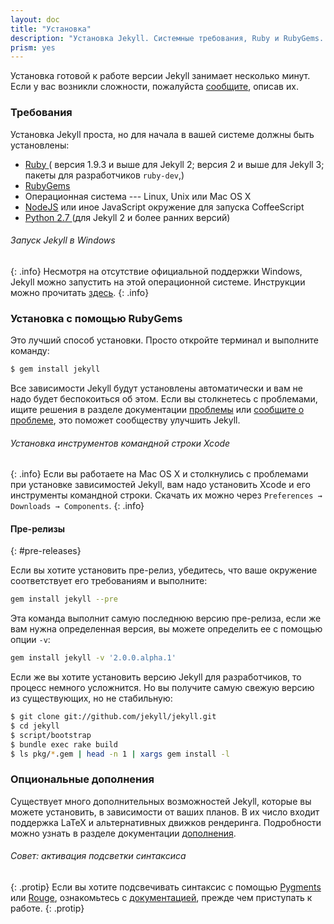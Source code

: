 ```yaml
---
layout: doc
title: "Установка"
description: "Установка Jekyll. Системные требования, Ruby и RubyGems. Установка в Windows и Mac OS. Установка пре-релизов."
prism: yes
---
```

Установка готовой к работе версии Jekyll занимает несколько минут. Если у вас возникли сложности, пожалуйста [сообщите](https://github.com/jekyll/jekyll/issues/new), описав их.

### Требования

Установка Jekyll проста, но для начала в вашей системе должны быть установлены:

* [Ruby ](http://www.ruby-lang.org/en/downloads/) ( версия 1.9.3 и выше для Jekyll 2; версия 2 и выше для Jekyll 3; пакеты для разработчиков `ruby-dev`,)
* [RubyGems](http://rubygems.org/pages/download)
* Операционная система --- Linux, Unix или Mac OS X
* [NodeJS](http://nodejs.org/) или иное  JavaScript окружение для запуска CoffeeScript
* [Python 2.7 ](https://www.python.org/downloads/) (для Jekyll 2 и более ранних версий)


###### Запуск  Jekyll в Windows
{: .info}
Несмотря на отсутствие официальной поддержки Windows, Jekyll можно запустить на этой операционной системе. Инструкции можно прочитать [здесь](/documentation/29_windows).
{: .info}

### Установка с помощью RubyGems

Это лучший способ установки. Просто откройте терминал и выполните команду:

```bash
$ gem install jekyll
```

Все зависимости Jekyll будут установлены автоматически и вам не надо будет беспокоиться об этом. Если вы столкнетесь с проблемами, ищите решения в разделе документации  [проблемы](/documentation/25_troubleshooting) или [сообщите о проблеме](https://github.com/jekyll/jekyll/issues/new), это поможет сообществу улучшить  Jekyll.

###### Установка инструментов командной строки  Xcode
{: .info}
Если вы работаете на Mac OS X и столкнулись с проблемами при установке зависимостей Jekyll, вам надо установить Xcode  и его инструменты командной строки. Скачать их можно через `Preferences → Downloads → Components`.
{: .info}

#### Пре-релизы
{: #pre-releases}

Если вы хотите установить пре-релиз, убедитесь, что ваше окружение соответствует его требованиям и выполните:

```bash
gem install jekyll --pre
```


Эта команда выполнит самую последнюю версию пре-релиза, если же вам нужна определенная версия, вы можете определить ее с помощью опции `-v`:

```bash
gem install jekyll -v '2.0.0.alpha.1'
```

Если же вы хотите установить версию Jekyll для разработчиков, то процесс немного усложнится. Но вы получите самую свежую версию из существующих, но не стабильную:

```bash
$ git clone git://github.com/jekyll/jekyll.git
$ cd jekyll
$ script/bootstrap
$ bundle exec rake build
$ ls pkg/*.gem | head -n 1 | xargs gem install -l
```

### Опциональные дополнения

Существует много дополнительных возможностей Jekyll, которые вы можете установить, в зависимости от ваших планов. В их число входит поддержка  LaTeX  и альтернативных движков рендеринга. Подробности можно узнать в разделе документации [дополнения](/documentation/21_extra.html).

###### Совет: активация подсветки синтаксиса
{: .protip}
Если вы хотите подсвечивать синтаксис с помощью [Pygments](http://pygments.org/) или [Rouge](https://github.com/jayferd/rouge), ознакомьтесь с [документацией](/documentation/17_templates#code-snippet-highlighting), прежде чем приступать к работе.
{: .protip}
